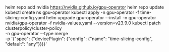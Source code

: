 helm repo add nvidia https://nvidia.github.io/gpu-operator
helm repo update
kubectl create ns gpu-operator
kubectl apply -n gpu-operator -f time-slicing-config.yaml
helm upgrade gpu-operator --install -n gpu-operator nvidia/gpu-operator -f nvidia-values.yaml --version=v23.9.0
kubectl patch clusterpolicy/cluster-policy \
    -n gpu-operator --type merge \
    -p '{"spec": {"devicePlugin": {"config": {"name": "time-slicing-config", "default": "any"}}}}'